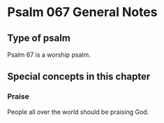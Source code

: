 # Psalm 067 General Notes
## Type of psalm

Psalm 67 is a worship psalm.

## Special concepts in this chapter

### Praise
People all over the world should be praising God.